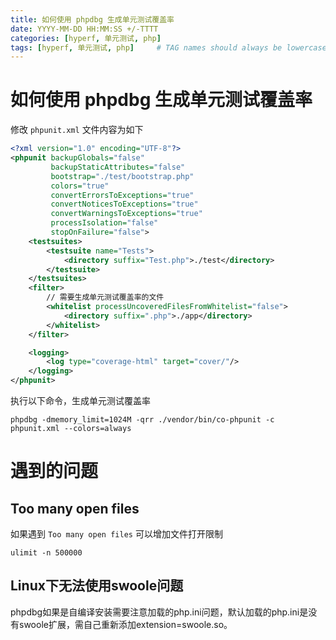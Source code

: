 ```yaml
---
title: 如何使用 phpdbg 生成单元测试覆盖率
date: YYYY-MM-DD HH:MM:SS +/-TTTT
categories: [hyperf, 单元测试, php]
tags: [hyperf, 单元测试, php]     # TAG names should always be lowercase
---
```



# 如何使用 phpdbg 生成单元测试覆盖率



修改 `phpunit.xml` 文件内容为如下

```xml
<?xml version="1.0" encoding="UTF-8"?>
<phpunit backupGlobals="false"
         backupStaticAttributes="false"
         bootstrap="./test/bootstrap.php"
         colors="true"
         convertErrorsToExceptions="true"
         convertNoticesToExceptions="true"
         convertWarningsToExceptions="true"
         processIsolation="false"
         stopOnFailure="false">
    <testsuites>
        <testsuite name="Tests">
            <directory suffix="Test.php">./test</directory>
        </testsuite>
    </testsuites>
    <filter>
        // 需要生成单元测试覆盖率的文件
        <whitelist processUncoveredFilesFromWhitelist="false">
            <directory suffix=".php">./app</directory>
        </whitelist>
    </filter>

    <logging>
        <log type="coverage-html" target="cover/"/>
    </logging>
</phpunit>
```



执行以下命令，生成单元测试覆盖率

```shell
phpdbg -dmemory_limit=1024M -qrr ./vendor/bin/co-phpunit -c phpunit.xml --colors=always
```



#  遇到的问题



## Too many open files
如果遇到 `Too many open files` 可以增加文件打开限制
```shell
ulimit -n 500000
```

## Linux下无法使用swoole问题
phpdbg如果是自编译安装需要注意加载的php.ini问题，默认加载的php.ini是没有swoole扩展，需自己重新添加extension=swoole.so。